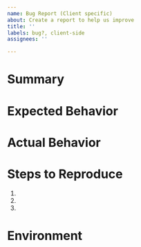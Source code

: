 ```yaml
---
name: Bug Report (Client specific)
about: Create a report to help us improve
title: ''
labels: bug?, client-side
assignees: ''

---
```


# Summary

<!-- Tell us what the bug is -->

# Expected Behavior

<!--- Tell us what should happen -->

# Actual Behavior

<!--- Tell us what happens instead of the expected behavior -->

# Steps to Reproduce

1.
2.
3.

# Environment

<!-- Tell us where on the platform it happens -->
<!-- e.g. desktop or mobile version, your browser, your OS -->
